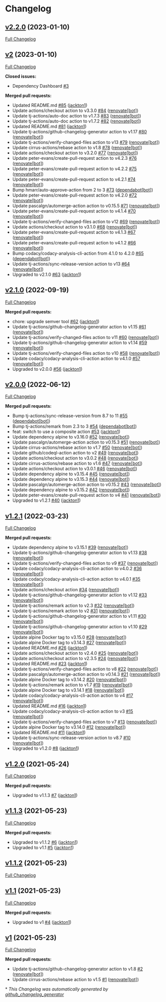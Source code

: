 # Changelog

## [v2.2.0](https://github.com/tj-actions/semver-diff/tree/v2.2.0) (2023-01-10)

[Full Changelog](https://github.com/tj-actions/semver-diff/compare/v2...v2.2.0)

## [v2](https://github.com/tj-actions/semver-diff/tree/v2) (2023-01-10)

[Full Changelog](https://github.com/tj-actions/semver-diff/compare/v2.1.0...v2)

**Closed issues:**

- Dependency Dashboard [\#3](https://github.com/tj-actions/semver-diff/issues/3)

**Merged pull requests:**

- Updated README.md [\#85](https://github.com/tj-actions/semver-diff/pull/85) ([jackton1](https://github.com/jackton1))
- Update actions/checkout action to v3.3.0 [\#84](https://github.com/tj-actions/semver-diff/pull/84) ([renovate[bot]](https://github.com/apps/renovate))
- Update tj-actions/auto-doc action to v1.7.3 [\#83](https://github.com/tj-actions/semver-diff/pull/83) ([renovate[bot]](https://github.com/apps/renovate))
- Update tj-actions/auto-doc action to v1.7.2 [\#82](https://github.com/tj-actions/semver-diff/pull/82) ([renovate[bot]](https://github.com/apps/renovate))
- Updated README.md [\#81](https://github.com/tj-actions/semver-diff/pull/81) ([jackton1](https://github.com/jackton1))
- Update tj-actions/github-changelog-generator action to v1.17 [\#80](https://github.com/tj-actions/semver-diff/pull/80) ([renovate[bot]](https://github.com/apps/renovate))
- Update tj-actions/verify-changed-files action to v13 [\#79](https://github.com/tj-actions/semver-diff/pull/79) ([renovate[bot]](https://github.com/apps/renovate))
- Update cirrus-actions/rebase action to v1.8 [\#78](https://github.com/tj-actions/semver-diff/pull/78) ([renovate[bot]](https://github.com/apps/renovate))
- Update actions/checkout action to v3.2.0 [\#77](https://github.com/tj-actions/semver-diff/pull/77) ([renovate[bot]](https://github.com/apps/renovate))
- Update peter-evans/create-pull-request action to v4.2.3 [\#76](https://github.com/tj-actions/semver-diff/pull/76) ([renovate[bot]](https://github.com/apps/renovate))
- Update peter-evans/create-pull-request action to v4.2.2 [\#75](https://github.com/tj-actions/semver-diff/pull/75) ([renovate[bot]](https://github.com/apps/renovate))
- Update peter-evans/create-pull-request action to v4.2.1 [\#74](https://github.com/tj-actions/semver-diff/pull/74) ([renovate[bot]](https://github.com/apps/renovate))
- Bump hmarr/auto-approve-action from 2 to 3 [\#73](https://github.com/tj-actions/semver-diff/pull/73) ([dependabot[bot]](https://github.com/apps/dependabot))
- Update peter-evans/create-pull-request action to v4.2.0 [\#72](https://github.com/tj-actions/semver-diff/pull/72) ([renovate[bot]](https://github.com/apps/renovate))
- Update pascalgn/automerge-action action to v0.15.5 [\#71](https://github.com/tj-actions/semver-diff/pull/71) ([renovate[bot]](https://github.com/apps/renovate))
- Update peter-evans/create-pull-request action to v4.1.4 [\#70](https://github.com/tj-actions/semver-diff/pull/70) ([renovate[bot]](https://github.com/apps/renovate))
- Update tj-actions/verify-changed-files action to v12 [\#69](https://github.com/tj-actions/semver-diff/pull/69) ([renovate[bot]](https://github.com/apps/renovate))
- Update actions/checkout action to v3.1.0 [\#68](https://github.com/tj-actions/semver-diff/pull/68) ([renovate[bot]](https://github.com/apps/renovate))
- Update peter-evans/create-pull-request action to v4.1.3 [\#67](https://github.com/tj-actions/semver-diff/pull/67) ([renovate[bot]](https://github.com/apps/renovate))
- Update peter-evans/create-pull-request action to v4.1.2 [\#66](https://github.com/tj-actions/semver-diff/pull/66) ([renovate[bot]](https://github.com/apps/renovate))
- Bump codacy/codacy-analysis-cli-action from 4.1.0 to 4.2.0 [\#65](https://github.com/tj-actions/semver-diff/pull/65) ([dependabot[bot]](https://github.com/apps/dependabot))
- Update tj-actions/sync-release-version action to v13 [\#64](https://github.com/tj-actions/semver-diff/pull/64) ([renovate[bot]](https://github.com/apps/renovate))
- Upgraded to v2.1.0 [\#63](https://github.com/tj-actions/semver-diff/pull/63) ([jackton1](https://github.com/jackton1))

## [v2.1.0](https://github.com/tj-actions/semver-diff/tree/v2.1.0) (2022-09-19)

[Full Changelog](https://github.com/tj-actions/semver-diff/compare/v2.0.0...v2.1.0)

**Merged pull requests:**

- chore: upgrade semver tool [\#62](https://github.com/tj-actions/semver-diff/pull/62) ([jackton1](https://github.com/jackton1))
- Update tj-actions/github-changelog-generator action to v1.15 [\#61](https://github.com/tj-actions/semver-diff/pull/61) ([renovate[bot]](https://github.com/apps/renovate))
- Update tj-actions/verify-changed-files action to v11 [\#60](https://github.com/tj-actions/semver-diff/pull/60) ([renovate[bot]](https://github.com/apps/renovate))
- Update tj-actions/github-changelog-generator action to v1.14 [\#59](https://github.com/tj-actions/semver-diff/pull/59) ([renovate[bot]](https://github.com/apps/renovate))
- Update tj-actions/verify-changed-files action to v10 [\#58](https://github.com/tj-actions/semver-diff/pull/58) ([renovate[bot]](https://github.com/apps/renovate))
- Update codacy/codacy-analysis-cli-action action to v4.1.0 [\#57](https://github.com/tj-actions/semver-diff/pull/57) ([renovate[bot]](https://github.com/apps/renovate))
- Upgraded to v2.0.0 [\#56](https://github.com/tj-actions/semver-diff/pull/56) ([jackton1](https://github.com/jackton1))

## [v2.0.0](https://github.com/tj-actions/semver-diff/tree/v2.0.0) (2022-06-12)

[Full Changelog](https://github.com/tj-actions/semver-diff/compare/v1.2.1...v2.0.0)

**Merged pull requests:**

- Bump tj-actions/sync-release-version from 8.7 to 11 [\#55](https://github.com/tj-actions/semver-diff/pull/55) ([dependabot[bot]](https://github.com/apps/dependabot))
- Bump tj-actions/remark from 2.3 to 3 [\#54](https://github.com/tj-actions/semver-diff/pull/54) ([dependabot[bot]](https://github.com/apps/dependabot))
- feat: switch to use a composite action [\#53](https://github.com/tj-actions/semver-diff/pull/53) ([jackton1](https://github.com/jackton1))
- Update dependency alpine to v3.16.0 [\#52](https://github.com/tj-actions/semver-diff/pull/52) ([renovate[bot]](https://github.com/apps/renovate))
- Update pascalgn/automerge-action action to v0.15.3 [\#51](https://github.com/tj-actions/semver-diff/pull/51) ([renovate[bot]](https://github.com/apps/renovate))
- Update cirrus-actions/rebase action to v1.7 [\#50](https://github.com/tj-actions/semver-diff/pull/50) ([renovate[bot]](https://github.com/apps/renovate))
- Update github/codeql-action action to v2 [\#49](https://github.com/tj-actions/semver-diff/pull/49) ([renovate[bot]](https://github.com/apps/renovate))
- Update actions/checkout action to v3.0.2 [\#48](https://github.com/tj-actions/semver-diff/pull/48) ([renovate[bot]](https://github.com/apps/renovate))
- Update cirrus-actions/rebase action to v1.6 [\#47](https://github.com/tj-actions/semver-diff/pull/47) ([renovate[bot]](https://github.com/apps/renovate))
- Update actions/checkout action to v3.0.1 [\#46](https://github.com/tj-actions/semver-diff/pull/46) ([renovate[bot]](https://github.com/apps/renovate))
- Update dependency alpine to v3.15.4 [\#45](https://github.com/tj-actions/semver-diff/pull/45) ([renovate[bot]](https://github.com/apps/renovate))
- Update dependency alpine to v3.15.3 [\#44](https://github.com/tj-actions/semver-diff/pull/44) ([renovate[bot]](https://github.com/apps/renovate))
- Update pascalgn/automerge-action action to v0.15.2 [\#43](https://github.com/tj-actions/semver-diff/pull/43) ([renovate[bot]](https://github.com/apps/renovate))
- Update dependency alpine to v3.15.2 [\#42](https://github.com/tj-actions/semver-diff/pull/42) ([renovate[bot]](https://github.com/apps/renovate))
- Update peter-evans/create-pull-request action to v4 [\#41](https://github.com/tj-actions/semver-diff/pull/41) ([renovate[bot]](https://github.com/apps/renovate))
- Upgraded to v1.2.1 [\#40](https://github.com/tj-actions/semver-diff/pull/40) ([jackton1](https://github.com/jackton1))

## [v1.2.1](https://github.com/tj-actions/semver-diff/tree/v1.2.1) (2022-03-23)

[Full Changelog](https://github.com/tj-actions/semver-diff/compare/v1.2.0...v1.2.1)

**Merged pull requests:**

- Update dependency alpine to v3.15.1 [\#39](https://github.com/tj-actions/semver-diff/pull/39) ([renovate[bot]](https://github.com/apps/renovate))
- Update tj-actions/github-changelog-generator action to v1.13 [\#38](https://github.com/tj-actions/semver-diff/pull/38) ([renovate[bot]](https://github.com/apps/renovate))
- Update tj-actions/verify-changed-files action to v9 [\#37](https://github.com/tj-actions/semver-diff/pull/37) ([renovate[bot]](https://github.com/apps/renovate))
- Update codacy/codacy-analysis-cli-action action to v4.0.2 [\#36](https://github.com/tj-actions/semver-diff/pull/36) ([renovate[bot]](https://github.com/apps/renovate))
- Update codacy/codacy-analysis-cli-action action to v4.0.1 [\#35](https://github.com/tj-actions/semver-diff/pull/35) ([renovate[bot]](https://github.com/apps/renovate))
- Update actions/checkout action [\#34](https://github.com/tj-actions/semver-diff/pull/34) ([renovate[bot]](https://github.com/apps/renovate))
- Update tj-actions/github-changelog-generator action to v1.12 [\#33](https://github.com/tj-actions/semver-diff/pull/33) ([renovate[bot]](https://github.com/apps/renovate))
- Update tj-actions/remark action to v2.3 [\#32](https://github.com/tj-actions/semver-diff/pull/32) ([renovate[bot]](https://github.com/apps/renovate))
- Update tj-actions/remark action to v2 [\#31](https://github.com/tj-actions/semver-diff/pull/31) ([renovate[bot]](https://github.com/apps/renovate))
- Update tj-actions/github-changelog-generator action to v1.11 [\#30](https://github.com/tj-actions/semver-diff/pull/30) ([renovate[bot]](https://github.com/apps/renovate))
- Update tj-actions/github-changelog-generator action to v1.10 [\#29](https://github.com/tj-actions/semver-diff/pull/29) ([renovate[bot]](https://github.com/apps/renovate))
- Update alpine Docker tag to v3.15.0 [\#28](https://github.com/tj-actions/semver-diff/pull/28) ([renovate[bot]](https://github.com/apps/renovate))
- Update alpine Docker tag to v3.14.3 [\#27](https://github.com/tj-actions/semver-diff/pull/27) ([renovate[bot]](https://github.com/apps/renovate))
- Updated README.md [\#26](https://github.com/tj-actions/semver-diff/pull/26) ([jackton1](https://github.com/jackton1))
- Update actions/checkout action to v2.4.0 [\#25](https://github.com/tj-actions/semver-diff/pull/25) ([renovate[bot]](https://github.com/apps/renovate))
- Update actions/checkout action to v2.3.5 [\#24](https://github.com/tj-actions/semver-diff/pull/24) ([renovate[bot]](https://github.com/apps/renovate))
- Updated README.md [\#23](https://github.com/tj-actions/semver-diff/pull/23) ([jackton1](https://github.com/jackton1))
- Update tj-actions/verify-changed-files action to v8 [\#22](https://github.com/tj-actions/semver-diff/pull/22) ([renovate[bot]](https://github.com/apps/renovate))
- Update pascalgn/automerge-action action to v0.14.3 [\#21](https://github.com/tj-actions/semver-diff/pull/21) ([renovate[bot]](https://github.com/apps/renovate))
- Update alpine Docker tag to v3.14.2 [\#20](https://github.com/tj-actions/semver-diff/pull/20) ([renovate[bot]](https://github.com/apps/renovate))
- Update tj-actions/remark action to v1.7 [\#19](https://github.com/tj-actions/semver-diff/pull/19) ([renovate[bot]](https://github.com/apps/renovate))
- Update alpine Docker tag to v3.14.1 [\#18](https://github.com/tj-actions/semver-diff/pull/18) ([renovate[bot]](https://github.com/apps/renovate))
- Update codacy/codacy-analysis-cli-action action to v4 [\#17](https://github.com/tj-actions/semver-diff/pull/17) ([renovate[bot]](https://github.com/apps/renovate))
- Updated README.md [\#16](https://github.com/tj-actions/semver-diff/pull/16) ([jackton1](https://github.com/jackton1))
- Update codacy/codacy-analysis-cli-action action to v3 [\#15](https://github.com/tj-actions/semver-diff/pull/15) ([renovate[bot]](https://github.com/apps/renovate))
- Update tj-actions/verify-changed-files action to v7 [\#13](https://github.com/tj-actions/semver-diff/pull/13) ([renovate[bot]](https://github.com/apps/renovate))
- Update alpine Docker tag to v3.14.0 [\#12](https://github.com/tj-actions/semver-diff/pull/12) ([renovate[bot]](https://github.com/apps/renovate))
- Updated README.md [\#11](https://github.com/tj-actions/semver-diff/pull/11) ([jackton1](https://github.com/jackton1))
- Update tj-actions/sync-release-version action to v8.7 [\#10](https://github.com/tj-actions/semver-diff/pull/10) ([renovate[bot]](https://github.com/apps/renovate))
- Upgraded to v1.2.0 [\#8](https://github.com/tj-actions/semver-diff/pull/8) ([jackton1](https://github.com/jackton1))

## [v1.2.0](https://github.com/tj-actions/semver-diff/tree/v1.2.0) (2021-05-24)

[Full Changelog](https://github.com/tj-actions/semver-diff/compare/v1.1.3...v1.2.0)

**Merged pull requests:**

- Upgraded to v1.1.3 [\#7](https://github.com/tj-actions/semver-diff/pull/7) ([jackton1](https://github.com/jackton1))

## [v1.1.3](https://github.com/tj-actions/semver-diff/tree/v1.1.3) (2021-05-23)

[Full Changelog](https://github.com/tj-actions/semver-diff/compare/v1.1.2...v1.1.3)

**Merged pull requests:**

- Upgraded to v1.1.2 [\#6](https://github.com/tj-actions/semver-diff/pull/6) ([jackton1](https://github.com/jackton1))
- Upgraded to v1.1 [\#5](https://github.com/tj-actions/semver-diff/pull/5) ([jackton1](https://github.com/jackton1))

## [v1.1.2](https://github.com/tj-actions/semver-diff/tree/v1.1.2) (2021-05-23)

[Full Changelog](https://github.com/tj-actions/semver-diff/compare/v1.1...v1.1.2)

## [v1.1](https://github.com/tj-actions/semver-diff/tree/v1.1) (2021-05-23)

[Full Changelog](https://github.com/tj-actions/semver-diff/compare/v1...v1.1)

**Merged pull requests:**

- Upgraded to v1 [\#4](https://github.com/tj-actions/semver-diff/pull/4) ([jackton1](https://github.com/jackton1))

## [v1](https://github.com/tj-actions/semver-diff/tree/v1) (2021-05-23)

[Full Changelog](https://github.com/tj-actions/semver-diff/compare/62c0cb90c04f2f7aba4ec0d6ec7f801527c24e03...v1)

**Merged pull requests:**

- Update tj-actions/github-changelog-generator action to v1.8 [\#2](https://github.com/tj-actions/semver-diff/pull/2) ([renovate[bot]](https://github.com/apps/renovate))
- Update cirrus-actions/rebase action to v1.5 [\#1](https://github.com/tj-actions/semver-diff/pull/1) ([renovate[bot]](https://github.com/apps/renovate))



\* *This Changelog was automatically generated by [github_changelog_generator](https://github.com/github-changelog-generator/github-changelog-generator)*
